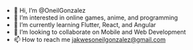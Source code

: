 - 👋 Hi, I’m @OneilGonzalez
- 👀 I’m interested in online games, anime, and programming
- 🌱 I’m currently learning Flutter, React, and Angular
- 💞️ I’m looking to collaborate on Mobile and Web Development
- 📫 How to reach me jakwesoneilgonzalez@gmail.com

<!---
OneilGonzalez/OneilGonzalez is a ✨ special ✨ repository because its `README.md` (this file) appears on your GitHub profile.
You can click the Preview link to take a look at your changes.
--->

